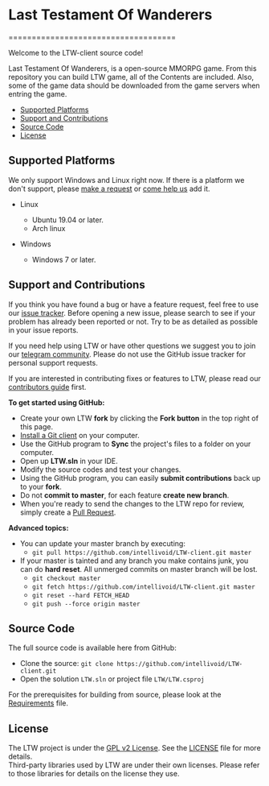 <!--
	Last Testament of Wanderers 
	Copyright (C) 2019 - 2021 WotoTeam
	This file is subject to the terms and conditions defined in
	file 'LICENSE', which is part of the source code.
-->

# Last Testament Of Wanderers
====================================

Welcome to the LTW-client source code! 

Last Testament Of Wanderers, is a open-source MMORPG game.
From this repository you can build LTW game, all of the Contents are included.
Also, some of the game data should be downloaded from the game servers when entring the game.


<!--
[![Join the chat at https://discord.gg/<discordlink>](https://img.shields.io/discord/<discordid>?color=%25237289DA&label=DOT&logo=discord&logoColor=white)](https://discord.gg/<discordlink>)

-->

<!--
https://icons8.com/vue-static/landings/pricing/icons8-license.pdf
-->

 * [Supported Platforms](#supported-platforms)
 * [Support and Contributions](#support-and-contributions)
 * [Source Code](#source-code)
 * [License](#license)


 ## Supported Platforms

 We only support Windows and Linux right now.
 If there is a platform we don't support, please [make a request](https://github.com/intellivoid/LTW-client/issues) or [come help us](CONTRIBUTING.md) add it.

 * Linux
   * Ubuntu 19.04 or later.
   * Arch linux

 * Windows
   * Windows 7 or later.


## Support and Contributions

If you think you have found a bug or have a feature request, feel free to use our [issue tracker](https://github.com/intellivoid/LTW-client/issues). Before opening a new issue, please search to see if your problem has already been reported or not.  Try to be as detailed as possible in your issue reports.

If you need help using LTW or have other questions we suggest you to join our [telegram community](https://t.me/LTW_Game).  Please do not use the GitHub issue tracker for personal support requests.

If you are interested in contributing fixes or features to LTW, please read our [contributors guide](CONTRIBUTING.md) first.

**To get started using GitHub:**

- Create your own LTW **fork** by clicking the __Fork button__ in the top right of this page.
- [Install a Git client](http://help.github.com/articles/set-up-git) on your computer.
- Use the GitHub program to **Sync** the project's files to a folder on your computer.
- Open up **LTW.sln** in your IDE.
- Modify the source codes and test your changes.
- Using the GitHub program, you can easily **submit contributions** back up to your **fork**.
- Do not **commit to master**, for each feature **create new branch**.
- When you're ready to send the changes to the LTW repo for review, simply create a [Pull Request](https://help.github.com/articles/using-pull-requests).

**Advanced topics:**
- You can update your master branch by executing:
  - `git pull https://github.com/intellivoid/LTW-client.git master`
- If your master is tainted and any branch you make contains junk, you can do **hard reset**. All unmerged commits on master branch will be lost.
  - `git checkout master`
  - `git fetch https://github.com/intellivoid/LTW-client.git master`
  - `git reset --hard FETCH_HEAD`
  - `git push --force origin master`


## Source Code

The full source code is available here from GitHub:

 * Clone the source: `git clone https://github.com/intellivoid/LTW-client.git`
 * Open the solution `LTW.sln` or project file `LTW/LTW.csproj`

For the prerequisites for building from source, please look at the [Requirements](REQUIREMENTS.md) file.

## License

The LTW project is under the [GPL v2 License](https://opensource.org/licenses/GPL-2.0).
See the [LICENSE](LICENSE) file for more details.  
Third-party libraries used by LTW are under their own licenses.  Please refer to those libraries for details on the license they use.
